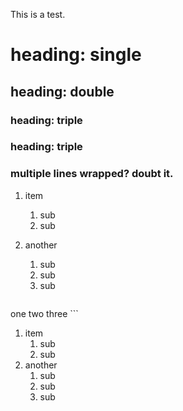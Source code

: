 This is a test.

# heading: single

## heading: double

### heading: triple

### heading: triple
### multiple lines wrapped? doubt it.

1. item
    1. sub
    1. sub
1. another
    1. sub
    1. sub
    1. sub

    ```bash
one
two
three
    ```

1. item
    1. sub
    1. sub
1. another
    1. sub
    1. sub
    1. sub
